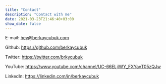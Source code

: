 ```yaml
---
title: "Contact"
description: "Contact with me"
date: 2021-03-23T21:46:40+03:00
show_date: false
---
```


E-mail: hey@berkaycubuk.com

Github: https://github.com/berkaycubuk

Twitter: https://twitter.com/brkycubuk

YouTube: https://www.youtube.com/channel/UC-66ELjIWY_FXYavT05zQJw

LinkedIn: https://linkedin.com/in/berkaycubuk
